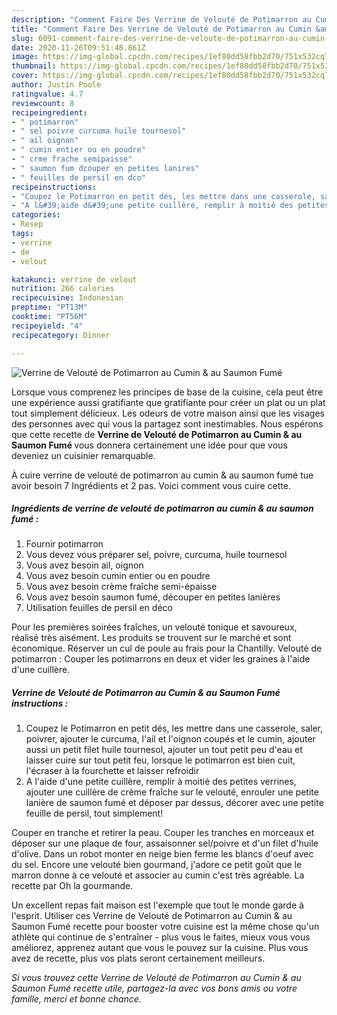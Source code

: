 ```yaml
---
description: "Comment Faire Des Verrine de Velouté de Potimarron au Cumin &amp;amp; au Saumon Fumé"
title: "Comment Faire Des Verrine de Velouté de Potimarron au Cumin &amp;amp; au Saumon Fumé"
slug: 6091-comment-faire-des-verrine-de-veloute-de-potimarron-au-cumin-and-amp-au-saumon-fume
date: 2020-11-26T09:51:48.861Z
image: https://img-global.cpcdn.com/recipes/1ef80dd58fbb2d70/751x532cq70/verrine-de-veloute-de-potimarron-au-cumin-au-saumon-fume-photo-principale-de-la-recette.jpg
thumbnail: https://img-global.cpcdn.com/recipes/1ef80dd58fbb2d70/751x532cq70/verrine-de-veloute-de-potimarron-au-cumin-au-saumon-fume-photo-principale-de-la-recette.jpg
cover: https://img-global.cpcdn.com/recipes/1ef80dd58fbb2d70/751x532cq70/verrine-de-veloute-de-potimarron-au-cumin-au-saumon-fume-photo-principale-de-la-recette.jpg
author: Justin Poole
ratingvalue: 4.7
reviewcount: 8
recipeingredient:
- " potimarron"
- " sel poivre curcuma huile tournesol"
- " ail oignon"
- " cumin entier ou en poudre"
- " crme frache semipaisse"
- " saumon fum dcouper en petites lanires"
- " feuilles de persil en dco"
recipeinstructions:
- "Coupez le Potimarron en petit dés, les mettre dans une casserole, saler, poivrer, ajouter le curcuma, l&#39;ail et l&#39;oignon coupés et le cumin, ajouter aussi un petit filet huile tournesol, ajouter un tout petit peu d&#39;eau et laisser cuire sur tout petit feu, lorsque le potimarron est bien cuit, l&#39;écraser à la fourchette et laisser refroidir"
- "A l&#39;aide d&#39;une petite cuillère, remplir à moitié des petites verrines, ajouter une cuillère de crème fraîche sur le velouté, enrouler une petite lanière de saumon fumé et déposer par dessus, décorer avec une petite feuille de persil, tout simplement!"
categories:
- Resep
tags:
- verrine
- de
- velout

katakunci: verrine de velout 
nutrition: 266 calories
recipecuisine: Indonesian
preptime: "PT13M"
cooktime: "PT56M"
recipeyield: "4"
recipecategory: Dinner

---
```



![Verrine de Velouté de Potimarron au Cumin &amp; au Saumon Fumé](https://img-global.cpcdn.com/recipes/1ef80dd58fbb2d70/751x532cq70/verrine-de-veloute-de-potimarron-au-cumin-au-saumon-fume-photo-principale-de-la-recette.jpg)

Lorsque vous comprenez les principes de base de la cuisine, cela peut être une expérience aussi gratifiante que gratifiante pour créer un plat ou un plat tout simplement délicieux. Les odeurs de votre maison ainsi que les visages des personnes avec qui vous la partagez sont inestimables. Nous espérons que cette recette de <strong> Verrine de Velouté de Potimarron au Cumin &amp; au Saumon Fumé </strong> vous donnera certainement une idée pour que vous deveniez un cuisinier remarquable.

<!--inarticleads1-->

À cuire verrine de velouté de potimarron au cumin &amp; au saumon fumé tue avoir besoin 7 Ingrédients et 2 pas. Voici comment vous cuire cette.

##### Ingrédients de verrine de velouté de potimarron au cumin &amp; au saumon fumé :

1. Fournir  potimarron
1. Vous devez vous préparer  sel, poivre, curcuma, huile tournesol
1. Vous avez besoin  ail, oignon
1. Vous avez besoin  cumin entier ou en poudre
1. Vous avez besoin  crème fraîche semi-épaisse
1. Vous avez besoin  saumon fumé, découper en petites lanières
1. Utilisation  feuilles de persil en déco


Pour les premières soirées fraîches, un velouté tonique et savoureux, réalisé très aisément. Les produits se trouvent sur le marché et sont économique. Réserver un cul de poule au frais pour la Chantilly. Velouté de potimarron : Couper les potimarrons en deux et vider les graines à l&#39;aide d&#39;une cuillère. 

<!--inarticleads2-->

##### Verrine de Velouté de Potimarron au Cumin &amp; au Saumon Fumé instructions :

1. Coupez le Potimarron en petit dés, les mettre dans une casserole, saler, poivrer, ajouter le curcuma, l&#39;ail et l&#39;oignon coupés et le cumin, ajouter aussi un petit filet huile tournesol, ajouter un tout petit peu d&#39;eau et laisser cuire sur tout petit feu, lorsque le potimarron est bien cuit, l&#39;écraser à la fourchette et laisser refroidir
1. A l&#39;aide d&#39;une petite cuillère, remplir à moitié des petites verrines, ajouter une cuillère de crème fraîche sur le velouté, enrouler une petite lanière de saumon fumé et déposer par dessus, décorer avec une petite feuille de persil, tout simplement!


Couper en tranche et retirer la peau. Couper les tranches en morceaux et déposer sur une plaque de four, assaisonner sel/poivre et d&#39;un filet d&#39;huile d&#39;olive. Dans un robot monter en neige bien ferme les blancs d&#39;oeuf avec du sel. Encore une velouté bien gourmand, j&#39;adore ce petit goût que le marron donne à ce velouté et associer au cumin c&#39;est très agréable. La recette par Oh la gourmande. 

<!--inarticleads1-->

<p>
Un excellent repas fait maison est l'exemple que tout le monde garde à l'esprit. Utiliser ces Verrine de Velouté de Potimarron au Cumin &amp; au Saumon Fumé recette pour booster votre cuisine est la même chose qu'un athlète qui continue de s'entraîner - plus vous le faites, mieux vous vous améliorez, apprenez autant que vous le pouvez sur la cuisine. Plus vous avez de recette, plus vos plats seront certainement meilleurs.
</p>

<p>
<i>Si vous trouvez cette Verrine de Velouté de Potimarron au Cumin &amp; au Saumon Fumé recette utile, partagez-la avec vos bons amis ou votre famille, merci et bonne chance.</i>
</p>
